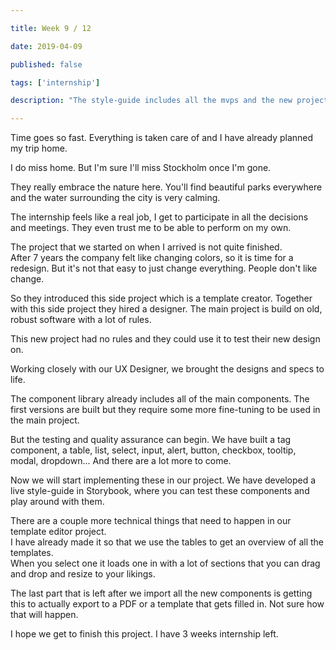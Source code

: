 ```yaml
---

title: Week 9 / 12

date: 2019-04-09

published: false

tags: ['internship']

description: "The style-guide includes all the mvps and the new project is coming to an end."

---
```


Time goes so fast. Everything is taken care of and I have already planned my trip home.

I do miss home. But I'm sure I'll miss Stockholm once I'm gone.

They really embrace the nature here. You'll find beautiful parks everywhere and the water surrounding the city is very calming.

The internship feels like a real job, I get to participate in all the decisions and meetings. They even trust me to be able to perform on my own.

The project that we started on when I arrived is not quite finished.  
After 7 years the company felt like changing colors, so it is time for a redesign. But it's not that easy to just change everything. People don't like change.

So they introduced this side project which is a template creator. Together with this side project they hired a designer. The main project is build on old, robust software with a lot of rules.

This new project had no rules and they could use it to test their new design on.

Working closely with our UX Designer, we brought the designs and specs to life.

The component library already includes all of the main components. The first versions are built but they require some more fine-tuning to be used in the main project.

But the testing and quality assurance can begin. We have built a tag component, a table, list, select, input, alert, button, checkbox, tooltip, modal, dropdown... And there are a lot more to come.

Now we will start implementing these in our project. We have developed a live style-guide in Storybook, where you can test these components and play around with them.

There are a couple more technical things that need to happen in our template editor project.  
I have already made it so that we use the tables to get an overview of all the templates.  
When you select one it loads one in with a lot of sections that you can drag and drop and resize to your likings.

The last part that is left after we import all the new components is getting this to actually export to a PDF or a template that gets filled in. Not sure how that will happen.

I hope we get to finish this project. I have 3 weeks internship left.